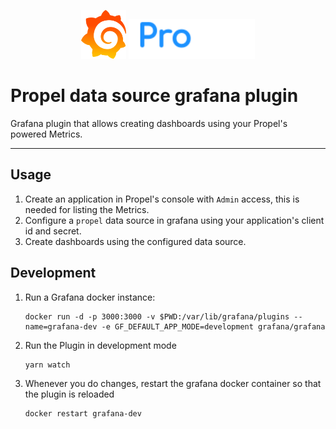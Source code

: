 <p align="center">
   <img height="78" alt="Propel" src="src/img/grafana.png">
   <img height="64" alt="Propel" src="src/img/logo-big.svg">
</p>

# Propel data source grafana plugin

Grafana plugin that allows creating dashboards using your Propel's powered Metrics.

---

## Usage

1. Create an application in Propel's console with `Admin` access, this is needed
for listing the Metrics.
2. Configure a `propel` data source in grafana using your application's client id and secret.
3. Create dashboards using the configured data source.

## Development

1. Run a Grafana docker instance:
   ```shell
   docker run -d -p 3000:3000 -v $PWD:/var/lib/grafana/plugins --name=grafana-dev -e GF_DEFAULT_APP_MODE=development grafana/grafana
   ```

2. Run the Plugin in development mode
   ```bash
   yarn watch
   ```

3. Whenever you do changes, restart the grafana docker container 
   so that the plugin is reloaded
   ```shell
   docker restart grafana-dev
   ```
